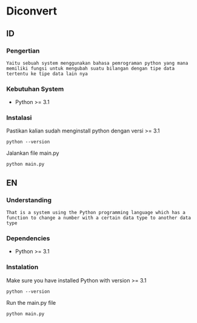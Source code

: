 # Diconvert

## ID

### Pengertian

    Yaitu sebuah system menggunakan bahasa pemrograman python yang mana memiliki fungsi untuk mengubah suatu bilangan dengan tipe data tertentu ke tipe data lain nya

### Kebutuhan System

-   Python >= 3.1

### Instalasi

Pastikan kalian sudah menginstall python dengan versi >= 3.1

    python --version

Jalankan file main.py

    python main.py

## EN

### Understanding

    That is a system using the Python programming language which has a function to change a number with a certain data type to another data type

### Dependencies

-   Python >= 3.1

### Instalation

Make sure you have installed Python with version >= 3.1

    python --version

Run the main.py file

    python main.py

